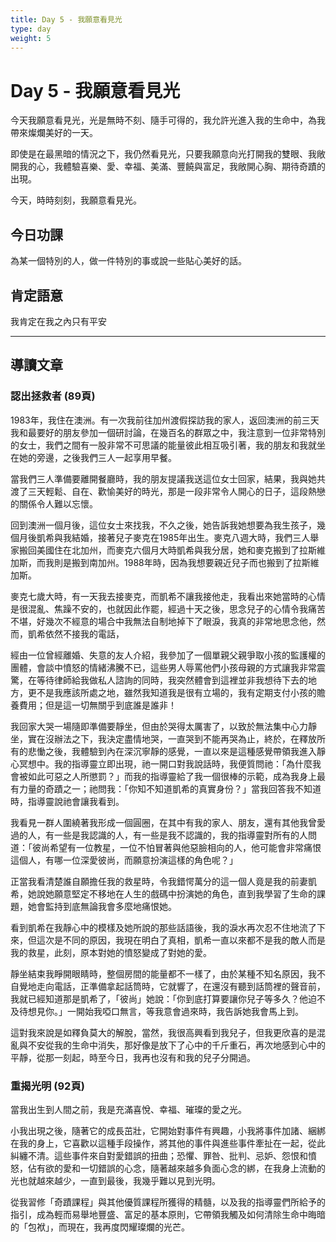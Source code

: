 ```yaml
---
title: Day 5 - 我願意看見光
type: day
weight: 5
---
```


# Day 5 - 我願意看見光

今天我願意看見光，光是無時不刻、隨手可得的，我允許光進入我的生命中，為我帶來燦爛美好的一天。

即使是在最黑暗的情況之下，我仍然看見光，只要我願意向光打開我的雙眼、我敞開我的心，我體驗喜樂、愛、幸福、美滿、豐饒與富足，我敞開心胸、期待奇蹟的出現。

今天，時時刻刻，我願意看見光。

## 今日功課

為某一個特別的人，做一件特別的事或說一些貼心美好的話。

## 肯定語意

我肯定在我之內只有平安

---

## 導讀文章

### 認出拯救者 (89頁)

1983年，我住在澳洲。有一次我前往加州渡假探訪我的家人，返回澳洲的前三天我和最要好的朋友參加一個研討論，在幾百名的群眾之中，我注意到一位非常特別的女士，我們之間有一股非常不可思議的能量彼此相互吸引著，我的朋友和我就坐在她的旁邊，之後我們三人一起享用早餐。

當我們三人準備要離開餐廳時，我的朋友提議我送這位女士回家，結果，我與她共渡了三天輕鬆、自在、歡愉美好的時光，那是一段非常令人開心的日子，這段熱戀的關係令人難以忘懷。

回到澳洲一個月後，這位女士來找我，不久之後，她告訴我她想要為我生孩子，幾個月後凱希與我結婚，接著兒子麥克在1985年出生。麥克八週大時，我們三人舉家搬回美國住在北加州，而麥克六個月大時凱希與我分居，她和麥克搬到了拉斯維加斯，而我則是搬到南加州。1988年時，因為我想要親近兒子而也搬到了拉斯維加斯。

麥克七歲大時，有一天我去接麥克，而凱希不讓我接他走，我看出來她當時的心情是很混亂、焦躁不安的，也就因此作罷，經過十天之後，思念兒子的心情令我痛苦不堪，好幾次不經意的場合中我無法自制地掉下了眼淚，我真的非常地思念他，然而，凱希依然不接我的電話，

經由一位曾經離婚、失意的友人介紹，我參加了一個單親父親爭取小孩的監護權的團體，會談中憤怒的情緒沸騰不已，這些男人辱罵他們小孩母親的方式讓我非常震驚，在等待律師給我做私人諮詢的同時，我突然體會到這裡並非我想待下去的地方，更不是我應該所處之地，雖然我知道我是很有立場的，我有定期支付小孩的贍養費用；但是這一切無關乎到底誰是誰非！

我回家大哭一場隨即準備要靜坐，但由於哭得太厲害了，以致於無法集中心力靜坐，實在沒辦法之下，我決定盡情地哭，一直哭到不能再哭為止，終於，在釋放所有的悲慟之後，我體驗到內在深沉寧靜的感覺，一直以來是這種感覺帶領我進入靜心冥想中。我的指導靈立即出現，祂一開口對我說話時，我便質問祂：「為什麼我會被如此可惡之人所懲罰？」而我的指導靈給了我一個很棒的示範，成為我身上最有力量的奇蹟之一；祂問我：「你知不知道凱希的真實身份？」當我回答我不知道時，指導靈說祂會讓我看到。

我看見一群人圍繞著我形成一個圓圈，在其中有我的家人、朋友，還有其他我曾愛過的人，有一些是我認識的人，有一些是我不認識的，我的指導靈對所有的人問道：「彼尚希望有一位教星，一位不怕冒著與他惡臉相向的人，他可能會非常痛恨這個人，有哪一位深愛彼尚，而願意扮演這樣的角色呢？」

正當我看清楚誰自願擔任我的救星時，令我錯愕萬分的這一個人竟是我的前妻凱希，她說她願意堅定不移地在人生的戲碼中扮演她的角色，直到我學習了生命的課題，她會監持到底無論我會多麼地痛恨她。

看到凱希在我靜心中的模樣及她所說的那些話語後，我的淚水再次忍不住地流了下來，但這次是不同的原因，我現在明白了真相，凱希一直以來都不是我的敵人而是我的救星，此刻，原本對她的憤怒變成了對她的愛。

靜坐結束我睜開眼睛時，整個房間的能量都不一樣了，由於某種不知名原因，我不自覺地走向電話，正準備拿起話筒時，它就響了，在還沒有聽到話筒裡的聲音前，我就已經知道那是凱希了，「彼尚」她說：「你到底打算要讓你兒子等多久？他迫不及待想見你。」一開始我啞口無言，等我意會過來時，我告訴她我會馬上到。

這對我來說是如釋負莫大的解脫，當然，我很高興看到我兒子，但我更欣喜的是混亂與不安從我的生命中消失，那好像是放下了心中的千斤重石，再次地感到心中的平靜，從那一刻起，時至今日，我再也沒有和我的兒子分開過。

### 重揭光明 (92頁)

當我出生到人間之前，我是充滿喜悅、幸福、璀璨的愛之光。

小我出現之後，隨著它的成長茁壯，它開始對事件有興趣，小我將事件加諸、綑綁在我的身上，它喜歡以這種手段操作，將其他的事件與進些事件牽扯在一起，從此糾纏不清。這些事件來自對愛錯誤的扭曲；恐懼、罪咎、批判、忌妒、怨恨和憤怒，佔有欲的愛和一切錯誤的心念，隨著越來越多負面心念的綁，在我身上流動的光也就越來越少，一直到最後，我幾乎難以見到光明。

從我習修「奇蹟課程」與其他優質課程所獲得的精髓，以及我的指導靈們所給予的指引，成為輕而易舉地豐盛、富足的基本原則，它帶領我觸及如何清除生命中晦暗的「包袱」，而現在，我再度閃耀璨爛的光芒。
